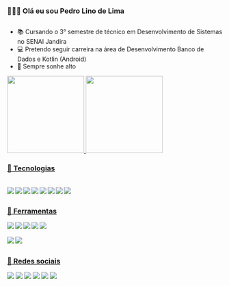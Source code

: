 ### 👋🏼😎 Olá eu sou Pedro Lino de Lima

 ##

- 📚 Cursando o 3° semestre de técnico em Desenvolvimento de Sistemas no SENAI Jandira
- 💻 Pretendo seguir carreira na área de Desenvolvimento Banco de Dados e Kotlin (Android)
- 🚀 Sempre sonhe alto

 <div>
  <a href="https://github.com/pedrolinolima">
  <img height="180em" src="https://github-readme-stats.vercel.app/api?username=pedrolinolima&show_icons=true&theme=dark&include_all_commits=true&count_private=true"/>
  <img height="180em" src="https://github-readme-stats.vercel.app/api/top-langs/?username=pedrolinolima&layout=compact&langs_count=7&theme=dark"/>
</div>
  
 ### 🚀 Tecnologias 
  
<div style="display: inline_block"><br>
  <img align="left" src="https://camo.githubusercontent.com/5d3b0191832237fcbfc6d4497524e8bb547c6bfc9eafb738d5205c629d202067/68747470733a2f2f696d672e736869656c64732e696f2f62616467652f68746d6c352532302d2532334533344632362e7376673f267374796c653d666f722d7468652d6261646765266c6f676f3d68746d6c35266c6f676f436f6c6f723d7768697465" >

<img align="left" src="https://camo.githubusercontent.com/b430f12ce9355be8c36aecb45e5d77311d156b88b35e4a180df1eac8952e1c3c/68747470733a2f2f696d672e736869656c64732e696f2f62616467652f6a6176617363726970742d2532334637444631452e7376673f267374796c653d666f722d7468652d6261646765266c6f676f3d6a617661736372697074266c6f676f436f6c6f723d626c61636b">

<img align="left" src="https://camo.githubusercontent.com/5ed492db9c79ad5990eda7dc80923377f0e7096b18a4d1e9b86c8987dc0e5aa5/68747470733a2f2f696d672e736869656c64732e696f2f62616467652f637373332532302d2532333135373242362e7376673f267374796c653d666f722d7468652d6261646765266c6f676f3d63737333266c6f676f436f6c6f723d7768697465">

<img align="left" src="https://camo.githubusercontent.com/c567bc8fea35a350406f3ad80e2ec6dd76dea5f756187908f35322bbbc8bc77c/68747470733a2f2f696d672e736869656c64732e696f2f62616467652f626f6f7473747261702532302d2532333536334437432e7376673f267374796c653d666f722d7468652d6261646765266c6f676f3d626f6f747374726170266c6f676f436f6c6f723d7768697465">

<img align="left" src="https://camo.githubusercontent.com/20f8a4f1e9c33b1cffb1968cda82ced5b6cd5d6c5a09865eab911724b1917d76/68747470733a2f2f696d672e736869656c64732e696f2f62616467652f6d7973716c2d2532333030662e7376673f267374796c653d666f722d7468652d6261646765266c6f676f3d6d7973716c266c6f676f436f6c6f723d7768697465">

<img align="left" src="https://camo.githubusercontent.com/19f686ee7be9e84e002135a16411658939d431a3f6c7f513498ff2d1e511b5b9/68747470733a2f2f696d672e736869656c64732e696f2f62616467652f6a6176612d2532334544384230302e7376673f267374796c653d666f722d7468652d6261646765266c6f676f3d6a617661266c6f676f436f6c6f723d7768697465">
 
<img align="left" src="https://img.shields.io/badge/Kotlin-0095D5?&style=for-the-badge&logo=kotlin&logoColor=white">
 
<img align="left" src="https://user-images.githubusercontent.com/62961331/116013676-caa93200-a607-11eb-841f-31b600c80101.png">
<br>
</div>
  
  ##
  
  ### 🔧 Ferramentas

<img align="left" src="https://img.shields.io/badge/Microsoft_PowerPoint-B7472A?style=for-the-badge&logo=microsoft-powerpoint&logoColor=white">
<img align="left" src="https://img.shields.io/badge/Microsoft_Word-2B579A?style=for-the-badge&logo=microsoft-word&logoColor=white">
<img align="left" src="https://img.shields.io/badge/Notion-000000?style=for-the-badge&logo=notion&logoColor=white">
<img align="left" src="https://img.shields.io/badge/Trello-0052CC?style=for-the-badge&logo=trello&logoColor=white">
<img align="left" src="https://img.shields.io/badge/Figma-F24E1E?style=for-the-badge&logo=figma&logoColor=white">
<br>
<br>
<img align="left" src="https://img.shields.io/badge/Visual_Studio_Code-0078D4?style=for-the-badge&logo=visual%20studio%20code&logoColor=white">
<img align="left" src="https://img.shields.io/badge/Xampp-F37623?style=for-the-badge&logo=xampp&logoColor=white">
<br>
  
  ##
  
### 📱 Redes sociais
  
<div>
  <a href="https://www.youtube.com/channel/UChwHZtwUEfmmFSzR2h7YLiQ" target="_blank"><img src="https://img.shields.io/badge/YouTube-FF0000?style=for-the-badge&logo=youtube&logoColor=white" target="_blank"></a>
  <a href="https://www.instagram.com/pedro_ldl_oz/?hl=pt-br" target="_blank"><img src="https://img.shields.io/badge/-Instagram-%23E4405F?style=for-the-badge&logo=instagram&logoColor=white" target="_blank"></a>
  <a href = "https://www.facebook.com/pedro.linodelima.3/"><img src="https://img.shields.io/badge/Facebook-1877F2?style=for-the-badge&logo=facebook&logoColor=white" target="_blank"></a>
  <a href="https://www.linkedin.com/in/pedro-lino-de-lima-18bb19204" target="_blank"><img src="https://img.shields.io/badge/-LinkedIn-%230077B5?style=for-the-badge&logo=linkedin&logoColor=white" target="_blank"></a> 
  <a href="https://twitter.com/PedroLinodeLim2" target="_blank"><img src="https://img.shields.io/badge/Twitter-1DA1F2?style=for-the-badge&logo=twitter&logoColor=white" target="_blank"></a> 
 <a href="mailto:pedrolinodelima@outlook.com" target="_blank"><img src="https://img.shields.io/badge/Microsoft_Outlook-0078D4?style=for-the-badge&logo=microsoft-outlook&logoColor=white" target="_blank"></a> 
</div>
  
  
